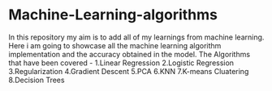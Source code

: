 # Machine-Learning-algorithms
In this repository my aim is to add all of my learnings from machine learning. Here i am going to showcase all the machine learning algorithm implementation and the accuracy obtained in the model.
The Algorithms that have been covered -
1.Linear Regression
2.Logistic Regression
3.Regularization
4.Gradient Descent
5.PCA
6.KNN
7.K-means Cluatering
8.Decision Trees
